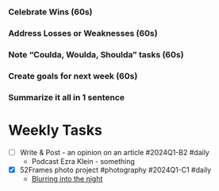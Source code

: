 
### Celebrate Wins  (60s)


### Address Losses or Weaknesses  (60s)


### Note “Coulda, Woulda, Shoulda” tasks (60s)


### Create goals for next week (60s)


### Summarize it all in 1 sentence


# Weekly Tasks

- [ ] Write & Post - an opinion on an article #2024Q1-B2 #daily
	- Podcast Ezra Klein - something
- [x] 52Frames photo project #photography #2024Q1-C1 #daily 
	- [Blurring into the night](https://52frames.com/photographer/29951/photo/740483)